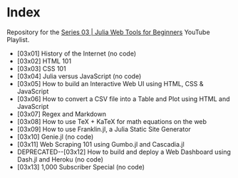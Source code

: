 # Index

Repository for the [Series 03 | Julia Web Tools for Beginners](https://www.youtube.com/watch?v=O15o1kdXAFo&list=PLhQ2JMBcfAsh5QGVR-DE6qJCGx7CC1OSh) YouTube Playlist.

* [03x01] History of the Internet (no code)
* [03x02] HTML 101
* [03x03] CSS 101
* [03x04] Julia versus JavaScript (no code)
* [03x05] How to build an Interactive Web UI using HTML, CSS & JavaScript
* [03x06] How to convert a CSV file into a Table and Plot using HTML and JavaScript
* [03x07] Regex and Markdown
* [03x08] How to use TeX + KaTeX for math equations on the web
* [03x09] How to use Franklin.jl, a Julia Static Site Generator
* [03x10] Genie.jl (no code)
* [03x11] Web Scraping 101 using Gumbo.jl and Cascadia.jl
* DEPRECATED--[03x12] How to build and deploy a Web Dashboard using Dash.jl and Heroku (no code)
* [03x13] 1,000 Subscriber Special (no code)
